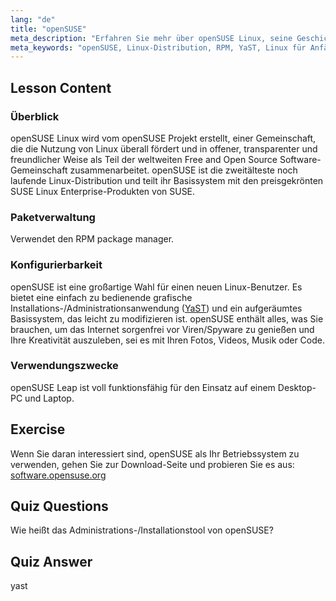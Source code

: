 ```yaml
---
lang: "de"
title: "openSUSE"
meta_description: "Erfahren Sie mehr über openSUSE Linux, seine Geschichte, Paketverwaltung (RPM) und Konfigurierbarkeit mit YaST. Entdecken Sie, warum openSUSE großartig für Anfänger ist."
meta_keywords: "openSUSE, Linux-Distribution, RPM, YaST, Linux für Anfänger, openSUSE Tutorial, Linux-Anleitung"
---
```


## Lesson Content

### Überblick

openSUSE Linux wird vom openSUSE Projekt erstellt, einer Gemeinschaft, die die Nutzung von Linux überall fördert und in offener, transparenter und freundlicher Weise als Teil der weltweiten Free and Open Source Software-Gemeinschaft zusammenarbeitet. openSUSE ist die zweitälteste noch laufende Linux-Distribution und teilt ihr Basissystem mit den preisgekrönten SUSE Linux Enterprise-Produkten von SUSE.

### Paketverwaltung

Verwendet den RPM package manager.

### Konfigurierbarkeit

openSUSE ist eine großartige Wahl für einen neuen Linux-Benutzer. Es bietet eine einfach zu bedienende grafische Installations-/Administrationsanwendung ([YaST](http://yast.github.io/)) und ein aufgeräumtes Basissystem, das leicht zu modifizieren ist. openSUSE enthält alles, was Sie brauchen, um das Internet sorgenfrei vor Viren/Spyware zu genießen und Ihre Kreativität auszuleben, sei es mit Ihren Fotos, Videos, Musik oder Code.

### Verwendungszwecke

openSUSE Leap ist voll funktionsfähig für den Einsatz auf einem Desktop-PC und Laptop.

## Exercise

Wenn Sie daran interessiert sind, openSUSE als Ihr Betriebssystem zu verwenden, gehen Sie zur Download-Seite und probieren Sie es aus: [software.opensuse.org](https://software.opensuse.org/)

## Quiz Questions

Wie heißt das Administrations-/Installationstool von openSUSE?

## Quiz Answer

yast
